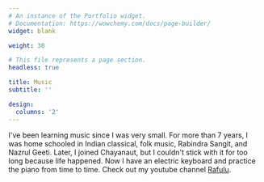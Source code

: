 ```yaml
---
# An instance of the Portfolio widget.
# Documentation: https://wowchemy.com/docs/page-builder/
widget: blank

weight: 30

# This file represents a page section.
headless: true

title: Music
subtitle: ''

design:
  columns: '2'
---
```


I've been learning music since I was very small. For more than 7 years, I was home schooled in Indian classical, folk music, Rabindra Sangit, and Nazrul Geeti. Later, I joined Chayanaut, but I couldn't stick with it for too long because life happened. Now I have an electric keyboard and practice the piano from time to time. Check out my youtube channel [Rafulu](https://www.youtube.com/channel/UCm06Y0e-rYROhZ76-GLtYTQ).